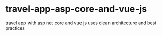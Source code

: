 # travel-app-asp-core-and-vue-js
travel app with asp net core and vue js
uses clean architecture and best practices
